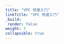 ```yaml
---
title: "VPC 快速入门"
linkTitle: "VPC 快速入门"
_build:
 render: false 
weight: 3
collapsible: true
---
```


